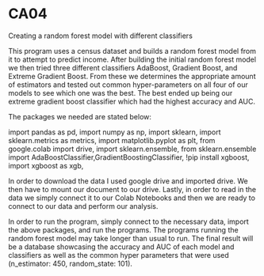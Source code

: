 # CA04
Creating a random forest model with different classifiers

This program uses a census dataset and builds a random forest model from it to attempt to predict income. After building the initial random forest model we then tried three different classifiers AdaBoost, Gradient Boost, and Extreme Gradient Boost. From these we determines the appropriate amount of estimators and tested out common hyper-parameters on all four of our models to see which one was the best. The best ended up being our extreme gradient boost classifier which had the highest accuracy and AUC. 

The packages we needed are stated below:

import pandas as pd,
import numpy as np,
import sklearn,
import sklearn.metrics as metrics, 
import matplotlib.pyplot as plt, 
from google.colab import drive, 
import sklearn.ensemble, 
from sklearn.ensemble import AdaBoostClassifier,GradientBoostingClassifier, 
!pip install xgboost, 
import xgboost as xgb, 

In order to download the data I used google drive and imported drive. We then have to mount our document to our drive. Lastly, in order to read in the data we simply connect it to our Colab Notebooks and then we are ready to connect to our data and perform our analysis.

In order to run the program, simply connect to the necessary data, import the above packages, and run the programs. The programs running the random forest model may take longer than usual to run. The final result will be a database showcasing the accuracy and AUC of each model and classifiers as well as the common hyper parameters that were used (n_estimator: 450, random_state: 101). 
